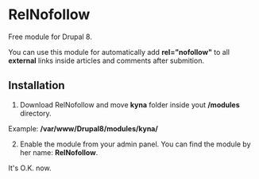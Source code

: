 # RelNofollow
Free module for Drupal 8.

You can use this module for automatically add **rel="nofollow"** to all ****external**** links inside articles and comments after submition.

Installation
-------------------------------

1) Download RelNofollow and move **kyna** folder inside yout **/modules** directory.

Example: **/var/www/Drupal8/modules/kyna/**

2) Enable the module from your admin panel. You can find the module by her name: **RelNofollow**.

It's O.K. now.
